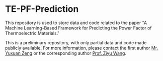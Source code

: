 # TE-PF-Prediction
This repository is used to store data and code related to the paper "A Machine Learning-Based Framework for Predicting the Power Factor of Thermoelectric Materials."

This is a preliminary repository, with only partial data and code made publicly available. For more information, please contact the first author [Mr. Yuxuan Zeng](mailto:florian@whu.edu.cn) or the corresponding author [Prof. Ziyu Wang](mailto:zywang@whu.edu.cn).
